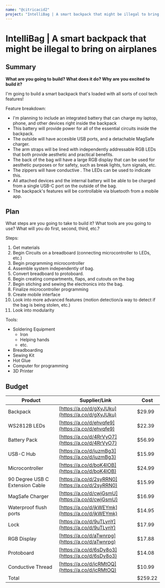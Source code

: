 ```yaml
---
name: "@citricacid2"
project: "IntelliBag | A smart backpack that might be illegal to bring on airplanes"
---
```


# IntelliBag | A smart backpack that might be illegal to bring on airplanes

## Summary

**What are you going to build? What does it do? Why are you excited to build it?**

I'm going to build a smart backpack that's loaded with all sorts of cool tech features!

Feature breakdown:

- I'm planning to include an integrated battery that can charge my laptop, phone, and other devices right inside the backpack
- This battery will provide power for all of the essential circuits inside the backpack.
- The outside will have accesible USB ports, and a detachable MagSafe charger.
- The arm straps will be lined with independently addressable RGB LEDs that both provide aesthetic and practical benefits.
- The back of the bag will have a large RGB display that can be used for aesthetic purposes or for safety, such as break lights, turn signals, etc.
- The zippers will have conductive . The LEDs can be used to indicate this.
- All attached devices and the internal battery will be able to be charged from a single USB-C port on the outside of the bag.
- The backpack's features will be controllable via bluetooth from a mobile app.

## Plan

What steps are you going to take to build it? What tools are you going to use? What will you do first, second, third, etc.?

Steps:

1. Get materials
2. Begin Circuits on a breadboard (connecting microcontroller to LEDs, etc.)
3. Begin programming microcontroller
4. Assemble system independently of bag.
5. Convert breadboard to protoboard.
6. Begin creating compartments, flaps, and cutouts on the bag
7. Begin stiching and sewing the electronics into the bag.
8. Finalize microcontroller programming
9. Create mobile interface
10. Look into more advanced features (motion detection/a way to detect if the bag is being stolen, etc.)
11. Look into modularity

Tools:

- Soldering Equipment
  - Iron
  - Helping hands
  - etc.
- Breadboarding
- Sewing Kit
- Hot Glue
- Computer for programming
- 3D Printer

## Budget

| Product                         | Supplier/Link                                    | Cost    |
| ------------------------------- | ------------------------------------------------ | ------- |
| Backpack                        | [https://a.co/d/gXyJUku](https://a.co/d/gXyJUku) | $29.99  |
| WS2812B LEDs                    | [https://a.co/d/ehvqfe9](https://a.co/d/ehvqfe9) | $22.39  |
| Battery Pack                    | [https://a.co/d/4RrVyO7](https://a.co/d/4RrVyO7) | $56.99  |
| USB-C Hub                       | [https://a.co/d/iuzmBg3](https://a.co/d/iuzmBg3) | $15.99  |
| Microcontroller                 | [https://a.co/d/boK4IOB](https://a.co/d/boK4IOB) | $24.99  |
| 90 Degree USB C Extension Cable | [https://a.co/d/2syRRN0](https://a.co/d/2syRRN0) | $15.99  |
| MagSafe Charger                 | [https://a.co/d/cwjGsmU](https://a.co/d/cwjGsmU) | $16.99  |
| Waterproof flush ports          | [https://a.co/d/jkWEYmk](https://a.co/d/jkWEYmk) | $14.95  |
| Lock                            | [https://a.co/d/9uTLynY](https://a.co/d/9uTLynY) | $17.99  |
| RGB Display                     | [https://a.co/d/aTwnrpg](https://a.co/d/aTwnrpg) | $17.88  |
| Protoboard                      | [https://a.co/d/6sDy8o3](https://a.co/d/6sDy8o3) | $14.08  |
| Conductive Thread               | [https://a.co/d/icRMtOQ](https://a.co/d/icRMtOQ) | $10.99  |
| Total                           |                                                  | $259.22 |
